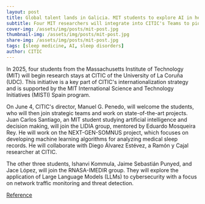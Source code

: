 ```yaml
---
layout: post
title: Global talent lands in Galicia. MIT students to explore AI in health and cibersecurity at CITIC
subtitle: Four MIT researchers will integrate into CITIC's Teams to pioneer AI algorithms for medical sleep analysis and cybersecurity
cover-img: /assets/img/posts/mit-post.jpg
thumbnail-img: /assets/img/posts/mit-post.jpg
share-img: /assets/img/posts/mit-post.jpg
tags: [sleep medicine, AI, sleep disorders]
author: CITIC
---
```


In 2025, four students from the Massachusetts Institute of Technology (MIT) will begin research stays at CITIC of the University of La Coruña (UDC). This initiative is a key part of CITIC's internationalization strategy and is supported by the MIT International Science and Technology Initiatives (MISTI) Spain program.

On June 4, CITIC's director, Manuel G. Penedo, will welcome the students, who will then join strategic teams and work on state-of-the-art projects. Juan Carlos Santiago, an MIT student studying artificial intelligence and decision making, will join the LIDIA group, mentored by Eduardo Mosqueira Rey. He will work on the NEXT-GEN-SOMNUS project, which focuses on developing machine learning algorithms for analyzing medical sleep records. He will collaborate with Diego Álvarez Estévez, a Ramón y Cajal researcher at CITIC. 

The other three students, Ishanvi Kommula, Jaime Sebastián Punyed, and Jace López, will join the RNASA-IMEDIR group. They will explore the application of Large Language Models (LLMs) to cybersecurity with a focus on network traffic monitoring and threat detection.


<a href="https://citic.udc.es/talento-global-en-galicia-estudiantes-del-mit-investigaran-ia-aplicada-a-ciberseguridad-y-salud-en-el-citic-de-la-udc/">Reference</a>  